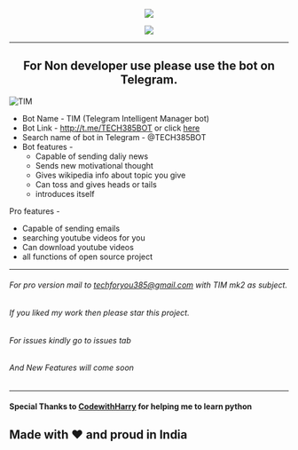 <p align="center">
  <img src="text(1).gif"></img>
</p>

<p align="center">
  <img src="https://en.bloggif.com/tmp/a36e19f044e8b4910a6e06b2315ad9aa/text.gif?1636809622"></img>
</p>


---------------------------------------------------------------
<h2 align='center'> For Non developer use please use the bot on Telegram.
 </h2>

![TIM](https://herobot.app/wp-content/uploads/2020/10/AI-bot-1.jpg)

* Bot Name - TIM (Telegram Intelligent Manager bot)
* Bot Link - http://t.me/TECH385BOT or click [here](http://t.me/TECH385BOT)
* Search name of bot in Telegram - @TECH385BOT
* Bot features -
  * Capable of sending daliy news
  * Sends new motivational thought
  * Gives wikipedia info about topic you give
  * Can toss and gives heads or tails
  * introduces itself

Pro features - 
  * Capable of sending emails 
  * searching youtube videos for you 
  * Can download youtube videos
  * all functions of open source project
----------------------------------------------------------------------------
###### For pro version mail to techforyou385@gmail.com with TIM mk2 as subject.
###### If you liked my work then please star this project.
###### For issues kindly go to issues tab
###### And New Features will come soon
----------------------------------------------------

#### Special Thanks to [CodewithHarry](https://www.youtube.com/c/CodeWithHarry) for helping me to learn python

## Made with ❤️ and proud in India
